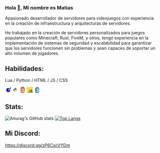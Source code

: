 ### Hola 👋, Mi nombre es Matias

Apasionado desarrollador de servidores para videojuegos con experiencia en la creación de infraestructura y arquitecturas de servidores.

He trabajado en la creación de servidores personalizados para juegos populares como Minecraft, Rust, FiveM, y otros, tengo experiencia en la implementación de sistemas de seguridad y escalabilidad para garantizar que los servidores funcionen sin problemas y sean capaces de soportar un alto volumen de jugadores.

## Habilidades: 
Lua / Python / HTML / JS / CSS

<code><img height="20" alt="lua" src="https://raw.githubusercontent.com/github/explore/80688e429a7d4ef2fca1e82350fe8e3517d3494d/topics/lua/lua.png"></code>
<code><img height="20" alt="python" src="https://raw.githubusercontent.com/github/explore/80688e429a7d4ef2fca1e82350fe8e3517d3494d/topics/python/python.png"></code>
<code><img height="20" alt="html" src="https://raw.githubusercontent.com/github/explore/80688e429a7d4ef2fca1e82350fe8e3517d3494d/topics/html/html.png"></code>
<code><img height="20" alt="js" src="https://raw.githubusercontent.com/github/explore/80688e429a7d4ef2fca1e82350fe8e3517d3494d/topics/javascript/javascript.png"></code>
<code><img height="20" alt="css" src="https://raw.githubusercontent.com/github/explore/80688e429a7d4ef2fca1e82350fe8e3517d3494d/topics/css/css.png"></code>

## Stats:   
![Anurag's GitHub stats](https://github-readme-stats.vercel.app/api?username=parkmatias&show_icons=true&theme=tokyonight)
[![Top Langs](https://github-readme-stats.vercel.app/api/top-langs/?username=parkmatias&show_icons=true&theme=tokyonight)](https://github.com/anuraghazra/github-readme-stats)

## Mi Discord:
https://discord.gg/zP6CscVYDm
